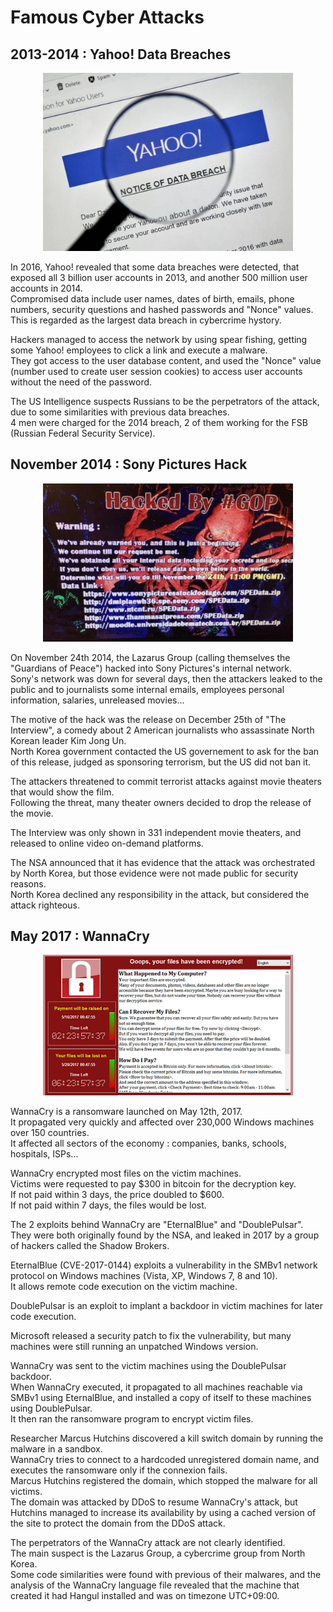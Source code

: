 # Famous Cyber Attacks

## 2013-2014 : Yahoo! Data Breaches

<p align="center">
<img alt="Yahoo Data Breaches" src="./images/yahoo_data_breaches.jpg" width=400>
</p>

In 2016, Yahoo! revealed that some data breaches were detected, that exposed all 3 billion user accounts in 2013, and another 500 million user accounts in 2014.  
Compromised data include user names, dates of birth, emails, phone numbers, security questions and hashed passwords and "Nonce" values.  
This is regarded as the largest data breach in cybercrime hystory. 

Hackers managed to access the network by using spear fishing, getting some Yahoo! employees to click a link and execute a malware.  
They got access to the user database content, and used the "Nonce" value (number used to create user session cookies) to access user accounts without the need of the password.

The US Intelligence suspects Russians to be the perpetrators of the attack, due to some similarities with previous data breaches.  
4 men were charged for the 2014 breach, 2 of them working for the FSB (Russian Federal Security Service).


## November 2014 : Sony Pictures Hack

<p align="center">
<img alt="Sony Pictures hack" src="./images/sony_hack.jpg" width=400>
</p>

On November 24th 2014, the Lazarus Group (calling themselves the "Guardians of Peace") hacked into Sony Pictures's internal network.  
Sony's network was down for several days, then the attackers leaked to the public and to journalists some internal emails, employees personal information, salaries, unreleased movies...

The motive of the hack was the release on December 25th of "The Interview", a comedy about 2 American journalists who assassinate North Korean leader Kim Jong Un.  
North Korea government contacted the US governement to ask for the ban of this release, judged as sponsoring terrorism, but the US did not ban it.  

The attackers threatened to commit terrorist attacks against movie theaters that would show the film.  
Following the threat, many theater owners decided to drop the release of the movie.

The Interview was only shown in 331 independent movie theaters, and released to online video on-demand platforms. 

The NSA announced that it has evidence that the attack was orchestrated by North Korea, but those evidence were not made public for security reasons.  
North Korea declined any responsibility in the attack, but considered the attack righteous.


## May 2017 : WannaCry

<p align="center">
<img alt="WannaCry" src="./images/wannacry.png" width=400>
</p>

WannaCry is a ransomware launched on May 12th, 2017.  
It propagated very quickly and affected over 230,000 Windows machines over 150 countries.  
It affected all sectors of the economy : companies, banks, schools, hospitals, ISPs...

WannaCry encrypted most files on the victim machines.  
Victims were requested to pay $300 in bitcoin for the decryption key.  
If not paid within 3 days, the price doubled to $600.  
If not paid within 7 days, the files would be lost.  

The 2 exploits behind WannaCry are "EternalBlue" and "DoublePulsar".  
They were both originally found by the NSA, and leaked in 2017 by a group of hackers called the Shadow Brokers.  

EternalBlue (CVE-2017-0144) exploits a vulnerability in the SMBv1 network protocol on Windows machines (Vista, XP, Windows 7, 8 and 10).  
It allows remote code execution on the victim machine.  

DoublePulsar is an exploit to implant a backdoor in victim machines for later code execution.

Microsoft released a security patch to fix the vulnerability, but many machines were still running an unpatched Windows version.

WannaCry was sent to the victim machines using the DoublePulsar backdoor.  
When WannaCry executed, it propagated to all machines reachable via SMBv1 using EternalBlue, and installed a copy of itself to these machines using DoublePulsar.  
It then ran the ransomware program to encrypt victim files. 

Researcher Marcus Hutchins discovered a kill switch domain by running the malware in a sandbox.  
WannaCry tries to connect to a hardcoded unregistered domain name, and executes the ransomware only if the connexion fails.  
Marcus Hutchins registered the domain, which stopped the malware for all victims.  
The domain was attacked by DDoS to resume WannaCry's attack, but Hutchins managed to increase
its availability by using a cached version of the site to protect the domain from the DDoS attack.

The perpetrators of the WannaCry attack are not clearly identified.  
The main suspect is the Lazarus Group, a cybercrime group from North Korea.  
Some code similarities were found with previous of their malwares, and the analysis of the WannaCry language file revealed that the machine that created it had Hangul installed and was on timezone UTC+09:00.
